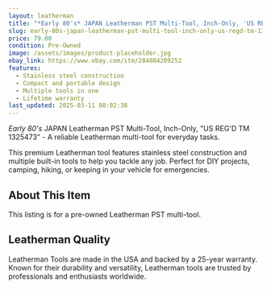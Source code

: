 ```yaml
---
layout: leatherman
title: "*Early 80's* JAPAN Leatherman PST Multi-Tool, Inch-Only, 'US REG'D TM 1325473'"
slug: early-80s-japan-leatherman-pst-multi-tool-inch-only-us-regd-tm-1325473
price: 79.00
condition: Pre-Owned
image: /assets/images/product-placeholder.jpg
ebay_link: https://www.ebay.com/itm/284884209252
features:
  - Stainless steel construction
  - Compact and portable design
  - Multiple tools in one
  - Lifetime warranty
last_updated: 2025-03-11 08:02:38
---
```


*Early 80's* JAPAN Leatherman PST Multi-Tool, Inch-Only, "US REG'D TM 1325473" - A reliable Leatherman multi-tool for everyday tasks.

This premium Leatherman tool features stainless steel construction and multiple built-in tools to help you tackle any job. Perfect for DIY projects, camping, hiking, or keeping in your vehicle for emergencies.

## About This Item

This listing is for a pre-owned Leatherman PST multi-tool.

## Leatherman Quality

Leatherman Tools are made in the USA and backed by a 25-year warranty. Known for their durability and versatility, Leatherman tools are trusted by professionals and enthusiasts worldwide.

